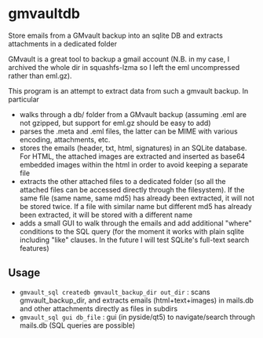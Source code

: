 # gmvaultdb
Store emails from a GMvault backup into an sqlite DB and extracts attachments in a dedicated folder

GMvault is a great tool to backup a gmail account (N.B. in my case, I archived the whole dir in squashfs-lzma so I left the eml uncompressed rather than eml.gz).

This program is an attempt to extract data from such a gmvault backup. In particular
* walks through a db/ folder from a GMvault backup (assuming .eml are not gzipped, but support for eml.gz should be easy to add)
* parses the .meta and .eml files, the latter can be MIME with various encoding, attachments, etc.
* stores the emails (header, txt, html, signatures) in an SQLite database. For HTML, the attached images are extracted and inserted as base64 embedded images within the html in order to avoid keeping a separate file
* extracts the other attached files to a dedicated folder (so all the attached files can be accessed directly through the filesystem). If the same file (same name, same md5) has already been extracted, it will not be stored twice. If a file with similar name but different md5 has already been extracted, it will be stored with a different name
* adds a small GUI to walk through the emails and add additional "where" conditions to the SQL query (for the moment it works with plain sqlite including "like" clauses. In the future I will test SQLite's full-text search features)

## Usage
* `gmvault_sql createdb gmvault_backup_dir out_dir` : scans gmvault_backup_dir, and extracts emails (html+text+images) in mails.db and other attachments directly as files in subdirs
* `gmvault_sql gui db_file` : gui (in pyside/qt5) to navigate/search through mails.db (SQL queries are possible)
